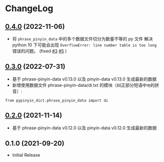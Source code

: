 # ChangeLog

## [0.4.0] (2022-11-06)

* 将 `phrase_pinyin_data` 中的多个数据文件切分为数量不等的 py 文件
  解决 python 10 下可能会出现 `OverflowError: line number table is too long`
  错误的问题。 (fixed [#3] [#5] )


## [0.3.0] (2022-07-31)

* 基于 phrase-pinyin-data v0.13.0 以及 pinyin-data v0.13.0 生成最新的数据
* 新增使用数据文件 phrase-pinyin-data/di.txt 的模块（纠正部分短语中`地`的拼音）:

```
from pypinyin_dict.phrase_pinyin_data import di
```

## [0.2.0] (2021-11-14)

* 基于 phrase-pinyin-data v0.12.0 以及 pinyin-data v0.12.0 生成最新的数据


## 0.1.0 (2021-09-20)

* Initial Release

[#3]: https://github.com/mozillazg/pypinyin-dict/issues/3
[#5]: https://github.com/mozillazg/pypinyin-dict/issues/5

[0.2.0]: https://github.com/mozillazg/pypinyin-dict/compare/v0.1.0...v0.2.0
[0.3.0]: https://github.com/mozillazg/pypinyin-dict/compare/v0.2.0...v0.3.0
[0.4.0]: https://github.com/mozillazg/pypinyin-dict/compare/v0.3.0...v0.4.0
